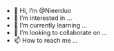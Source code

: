 - 👋 Hi, I’m @Nieerduo
- 👀 I’m interested in ...
- 🌱 I’m currently learning ...
- 💞️ I’m looking to collaborate on ...
- 📫 How to reach me ...

<!---
Nieerduo/Nieerduo is a ✨ special ✨ repository because its `README.md` (this file) appears on your GitHub profile.
You can click the Preview link to take a look at your changes.
--->
